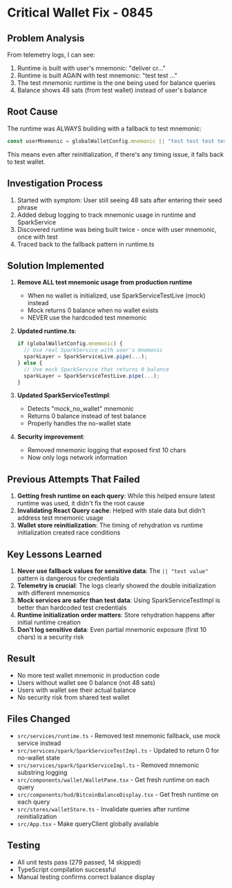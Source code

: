 # Critical Wallet Fix - 0845

## Problem Analysis
From telemetry logs, I can see:
1. Runtime is built with user's mnemonic: "deliver cr..."
2. Runtime is built AGAIN with test mnemonic: "test test ..."
3. The test mnemonic runtime is the one being used for balance queries
4. Balance shows 48 sats (from test wallet) instead of user's balance

## Root Cause
The runtime was ALWAYS building with a fallback to test mnemonic:
```typescript
const userMnemonic = globalWalletConfig.mnemonic || "test test test test test test test test test test test junk";
```

This means even after reinitialization, if there's any timing issue, it falls back to test wallet.

## Investigation Process
1. Started with symptom: User still seeing 48 sats after entering their seed phrase
2. Added debug logging to track mnemonic usage in runtime and SparkService
3. Discovered runtime was being built twice - once with user mnemonic, once with test
4. Traced back to the fallback pattern in runtime.ts

## Solution Implemented
1. **Remove ALL test mnemonic usage from production runtime**
   - When no wallet is initialized, use SparkServiceTestLive (mock) instead
   - Mock returns 0 balance when no wallet exists
   - NEVER use the hardcoded test mnemonic

2. **Updated runtime.ts**:
   ```typescript
   if (globalWalletConfig.mnemonic) {
     // Use real SparkService with user's mnemonic
     sparkLayer = SparkServiceLive.pipe(...);
   } else {
     // Use mock SparkService that returns 0 balance
     sparkLayer = SparkServiceTestLive.pipe(...);
   }
   ```

3. **Updated SparkServiceTestImpl**:
   - Detects "mock_no_wallet" mnemonic
   - Returns 0 balance instead of test balance
   - Properly handles the no-wallet state

4. **Security improvement**:
   - Removed mnemonic logging that exposed first 10 chars
   - Now only logs network information

## Previous Attempts That Failed
1. **Getting fresh runtime on each query**: While this helped ensure latest runtime was used, it didn't fix the root cause
2. **Invalidating React Query cache**: Helped with stale data but didn't address test mnemonic usage
3. **Wallet store reinitialization**: The timing of rehydration vs runtime initialization created race conditions

## Key Lessons Learned
1. **Never use fallback values for sensitive data**: The `|| "test value"` pattern is dangerous for credentials
2. **Telemetry is crucial**: The logs clearly showed the double initialization with different mnemonics
3. **Mock services are safer than test data**: Using SparkServiceTestImpl is better than hardcoded test credentials
4. **Runtime initialization order matters**: Store rehydration happens after initial runtime creation
5. **Don't log sensitive data**: Even partial mnemonic exposure (first 10 chars) is a security risk

## Result
- No more test wallet mnemonic in production code
- Users without wallet see 0 balance (not 48 sats)
- Users with wallet see their actual balance
- No security risk from shared test wallet

## Files Changed
- `src/services/runtime.ts` - Removed test mnemonic fallback, use mock service instead
- `src/services/spark/SparkServiceTestImpl.ts` - Updated to return 0 for no-wallet state
- `src/services/spark/SparkServiceImpl.ts` - Removed mnemonic substring logging
- `src/components/wallet/WalletPane.tsx` - Get fresh runtime on each query
- `src/components/hud/BitcoinBalanceDisplay.tsx` - Get fresh runtime on each query
- `src/stores/walletStore.ts` - Invalidate queries after runtime reinitialization
- `src/App.tsx` - Make queryClient globally available

## Testing
- All unit tests pass (279 passed, 14 skipped)
- TypeScript compilation successful
- Manual testing confirms correct balance display